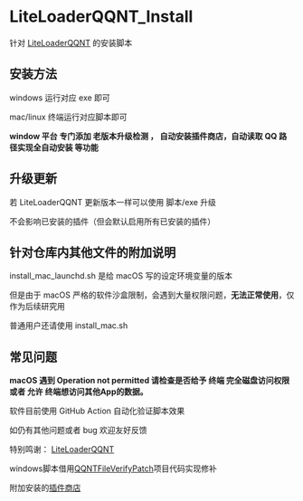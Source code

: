 # LiteLoaderQQNT_Install
针对 [LiteLoaderQQNT](https://liteloaderqqnt.github.io) 的安装脚本

## 安装方法

windows 运行对应 exe  即可

mac/linux 终端运行对应脚本即可

**window 平台 专门添加 老版本升级检测 ， 自动安装插件商店，自动读取 QQ 路径实现全自动安装 等功能**


## 升级更新

若 LiteLoaderQQNT 更新版本一样可以使用 脚本/exe 升级

不会影响已安装的插件（但会默认启用所有已安装的插件）

## 针对仓库内其他文件的附加说明

install_mac_launchd.sh 是给 macOS 写的设定环境变量的版本

但是由于 macOS 严格的软件沙盒限制，会遇到大量权限问题，**无法正常使用**，仅作为后续研究用

普通用户还请使用 install_mac.sh

## 常见问题

**macOS 遇到 Operation not permitted 请检查是否给予 终端 完全磁盘访问权限 或者 允许 终端想访问其他App的数据。**

软件目前使用 GitHub Action 自动化验证脚本效果

如仍有其他问题或者 bug 欢迎友好反馈


特别鸣谢：
[LiteLoaderQQNT](https://github.com/LiteLoaderQQNT/LiteLoaderQQNT)

windows脚本借用[QQNTFileVerifyPatch](https://github.com/LiteLoaderQQNT/QQNTFileVerifyPatch)项目代码实现修补

附加安装的[插件商店](https://github.com/Night-stars-1/LiteLoaderQQNT-Plugin-Plugin-Store/releases)
